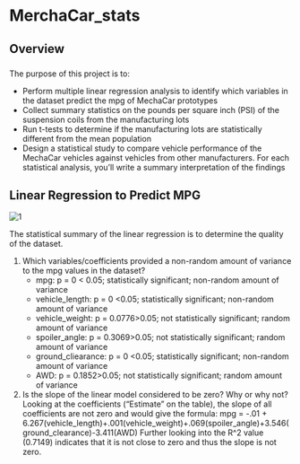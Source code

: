 # MerchaCar_stats
## Overview
###
The purpose of this project is to:
- Perform multiple linear regression analysis to identify which variables in the dataset predict the mpg of MechaCar prototypes
- Collect summary statistics on the pounds per square inch (PSI) of the suspension coils from the manufacturing lots
- Run t-tests to determine if the manufacturing lots are statistically different from the mean population
- Design a statistical study to compare vehicle performance of the MechaCar vehicles against vehicles from other manufacturers. For each statistical analysis, you’ll write a summary interpretation of the findings
## Linear Regression to Predict MPG

![1](https://user-images.githubusercontent.com/67567087/163654733-887147aa-1ec7-4269-ad34-b1f8fdd448b0.png)

The statistical summary of the linear regression is to determine the quality of the dataset. 

1) Which variables/coefficients provided a non-random amount of variance to the mpg values in the dataset?
    - mpg: p = 0 < 0.05; statistically significant; non-random amount of variance
    - vehicle_length: p = 0 <0.05; statistically significant; non-random amount of variance
    - vehicle_weight: p = 0.0776>0.05; not statistically significant; random amount of variance
    - spoiler_angle: p = 0.3069>0.05; not statistically significant; random amount of variance
    - ground_cliearance: p = 0 <0.05; statistically significant; non-random amount of variance
    - AWD: p = 0.1852>0.05; not statistically significant; random amount of variance
2) Is the slope of the linear model considered to be zero? Why or why not?
Looking at the coefficients (“Estimate” on the table), the slope of all coefficients are not zero and would give the formula: 
mpg = -.01 + 6.267(vehicle_length)+.001(vehicle_weight)+.069(spoiler_angle)+3.546(ground_clearance)-3.411(AWD)
Further looking into the R^2 value (0.7149) indicates that it is not close to zero and thus the slope is not zero. 




